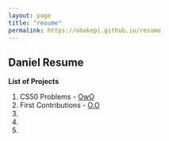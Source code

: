 ```yaml
---
layout: page
title: "resume"
permalink: https://obakepi.github.io/resume
---
```




## Daniel Resume


**List of Projects**

1. CS50 Problems - [OwO](https://github.com/code50/154463919)
2. First Contributions - [O.O](https://github.com/code50/154463919)
3. 
4. 
5. 